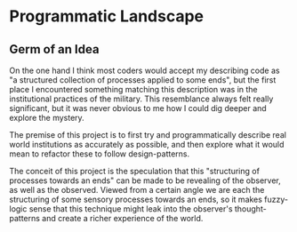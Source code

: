 # Programmatic Landscape

## Germ of an Idea

On the one hand I think most coders would accept my describing code as "a 
structured collection of processes applied to some ends", but the first place I 
encountered something matching this description was in the institutional
practices of the military.  This resemblance always felt really significant, but
it was never obvious to me how I could dig deeper and explore the mystery.

The premise of this project is to first try and programmatically describe real 
world institutions as accurately as possible, and then explore what it would
mean to refactor these to follow design-patterns.

The conceit of this project is the speculation that this "structuring of 
processes towards an ends" can be made to be revealing of the observer, as well
as the observed.  Viewed from a certain angle we are each the structuring of 
some sensory processes towards an ends, so it makes fuzzy-logic sense that this
technique might leak into the observer's thought-patterns and  create a richer 
experience of the world.